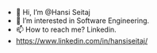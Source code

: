 - 👋 Hi, I’m @Hansi Seitaj
- 👀 I’m interested in Software Engineering.
- 📫 How to reach me? Linkedin.
- https://www.linkedin.com/in/hansiseitaj/

<!---
hseitaj/hseitaj is a ✨ special ✨ repository because its `README.md` (this file) appears on your GitHub profile.
You can click the Preview link to take a look at your changes.
--->
